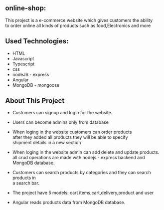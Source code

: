 ## online-shop:

This project is a e-commerce website which gives customers the ability<br>
to order online all kinds of products such as food,Electronics and more

## Used Technologies:

* HTML
* Javascript
* Typescript
* css
* nodeJS - express
* Angular
* MongoDB - mongoose

## About This Project

* Customers can signup and login for the website.
* Users can become admins only from database
* When loging in the website customers can order products<br>
after they added all products they will be able to specify<br>
shipment details in a new section

* When loging in the website admin can add delete and update products.<br>
all crud operations are made with nodejs - express backend and MongoDB database.

* Customers can search products by categories and they can search products in <br> 
a search bar.

* The project have 5 models: cart items,cart,delivery,product and user
* Angular reads products data from MongoDB database.